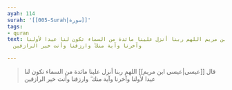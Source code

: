 ```yaml
---
ayah: 114
surah: '[[005-Surah|سورة]]'
tags:
- quran
text: قال عيسى ابن مريم اللهم ربنا أنزل علينا مائدة من السماء تكون لنا عيدا لأولنا
  وآخرنا وآية منك ۖ وارزقنا وأنت خير الرازقين

---
```

> قال [[عيسى|عيسى ابن مريم]] اللهم ربنا أنزل علينا مائدة من السماء تكون لنا عيدا لأولنا وآخرنا وآية منك ۖ وارزقنا وأنت خير الرازقين

